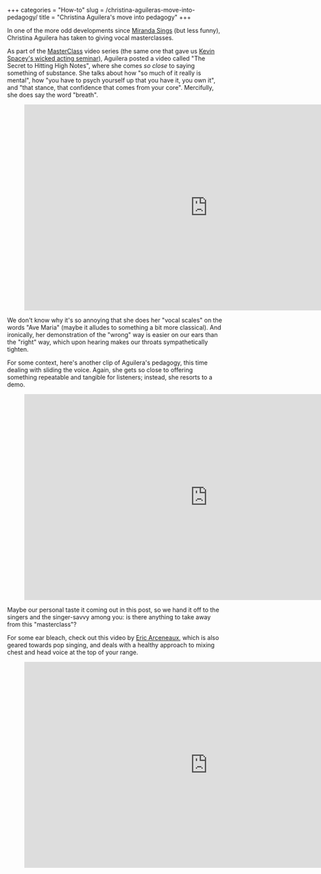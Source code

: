 +++
categories = "How-to"
slug = /christina-aguileras-move-into-pedagogy/
title = "Christina Aguilera&#039;s move into pedagogy"
+++

In one of the more odd developments since [Miranda Sings](https://www.youtube.com/user/mirandasings08) (but less funny), Christina Aguilera has taken to giving vocal masterclasses.

As part of the [MasterClass](https://www.youtube.com/channel/UCFk7dqVnBayNPbrMtIwtaSw/feed) video series (the same one that gave us [Kevin Spacey's wicked acting seminar](https://www.masterclass.com/classes/kevin-spacey-teaches-acting)), Aguilera posted a video called "The Secret to Hitting High Notes", where she comes *so close* to saying something of substance. She talks about how "so much of it really is mental", how "you have to psych yourself up that you have it, you own it", and "that stance, that confidence that comes from your core". Mercifully, she does say the word "breath".

<figure data-type="video">
<iframe width="854" height="480" src="https://www.youtube.com/embed/UqPbwHqmO0A" frameborder="0" allowfullscreen></iframe>
</figure>

We don't know why it's so annoying that she does her "vocal scales" on the words "Ave Maria" (maybe it alludes to something a bit more classical). And ironically, her demonstration of the "wrong" way is easier on our ears than the "right" way, which upon hearing makes our throats sympathetically tighten.

For some context, here's another clip of Aguilera's pedagogy, this time dealing with sliding the voice. Again, she gets so close to offering something repeatable and tangible for listeners; instead, she resorts to a demo.

<figure data-type="video">
<iframe width="854" height="480" src="https://www.youtube.com/embed/BUVx3ronixs" frameborder="0" allowfullscreen></iframe>
</figure>

Maybe our personal taste it coming out in this post, so we hand it off to the singers and the singer-savvy among you: is there anything to take away from this "masterclass"?

For some ear bleach, check out this video by [Eric Arceneaux](https://www.youtube.com/channel/UCUkDbIdcnHErbMWj30cKU3Q), which is also geared towards pop singing, and deals with a healthy approach to mixing chest and head voice at the top of your range.

<figure data-type="video">
<iframe width="854" height="480" src="https://www.youtube.com/embed/5Vv0WAvtIig" frameborder="0" allowfullscreen></iframe>
</figure>
